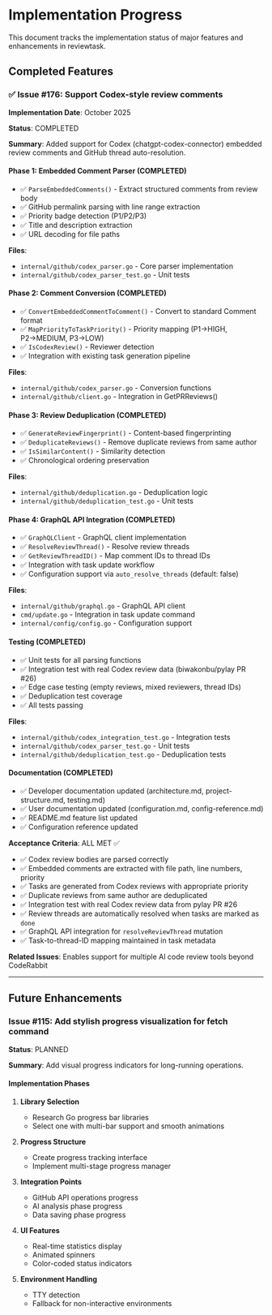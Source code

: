 # Implementation Progress

This document tracks the implementation status of major features and enhancements in reviewtask.

## Completed Features

### ✅ Issue #176: Support Codex-style review comments

**Implementation Date**: October 2025

**Status**: COMPLETED

**Summary**: Added support for Codex (chatgpt-codex-connector) embedded review comments and GitHub thread auto-resolution.

#### Phase 1: Embedded Comment Parser (COMPLETED)
- ✅ `ParseEmbeddedComments()` - Extract structured comments from review body
- ✅ GitHub permalink parsing with line range extraction
- ✅ Priority badge detection (P1/P2/P3)
- ✅ Title and description extraction
- ✅ URL decoding for file paths

**Files**:
- `internal/github/codex_parser.go` - Core parser implementation
- `internal/github/codex_parser_test.go` - Unit tests

#### Phase 2: Comment Conversion (COMPLETED)
- ✅ `ConvertEmbeddedCommentToComment()` - Convert to standard Comment format
- ✅ `MapPriorityToTaskPriority()` - Priority mapping (P1→HIGH, P2→MEDIUM, P3→LOW)
- ✅ `IsCodexReview()` - Reviewer detection
- ✅ Integration with existing task generation pipeline

**Files**:
- `internal/github/codex_parser.go` - Conversion functions
- `internal/github/client.go` - Integration in GetPRReviews()

#### Phase 3: Review Deduplication (COMPLETED)
- ✅ `GenerateReviewFingerprint()` - Content-based fingerprinting
- ✅ `DeduplicateReviews()` - Remove duplicate reviews from same author
- ✅ `IsSimilarContent()` - Similarity detection
- ✅ Chronological ordering preservation

**Files**:
- `internal/github/deduplication.go` - Deduplication logic
- `internal/github/deduplication_test.go` - Unit tests

#### Phase 4: GraphQL API Integration (COMPLETED)
- ✅ `GraphQLClient` - GraphQL client implementation
- ✅ `ResolveReviewThread()` - Resolve review threads
- ✅ `GetReviewThreadID()` - Map comment IDs to thread IDs
- ✅ Integration with task update workflow
- ✅ Configuration support via `auto_resolve_threads` (default: false)

**Files**:
- `internal/github/graphql.go` - GraphQL API client
- `cmd/update.go` - Integration in task update command
- `internal/config/config.go` - Configuration support

#### Testing (COMPLETED)
- ✅ Unit tests for all parsing functions
- ✅ Integration test with real Codex review data (biwakonbu/pylay PR #26)
- ✅ Edge case testing (empty reviews, mixed reviewers, thread IDs)
- ✅ Deduplication test coverage
- ✅ All tests passing

**Files**:
- `internal/github/codex_integration_test.go` - Integration tests
- `internal/github/codex_parser_test.go` - Unit tests
- `internal/github/deduplication_test.go` - Deduplication tests

#### Documentation (COMPLETED)
- ✅ Developer documentation updated (architecture.md, project-structure.md, testing.md)
- ✅ User documentation updated (configuration.md, config-reference.md)
- ✅ README.md feature list updated
- ✅ Configuration reference updated

**Acceptance Criteria**: ALL MET ✅
- ✅ Codex review bodies are parsed correctly
- ✅ Embedded comments are extracted with file path, line numbers, priority
- ✅ Tasks are generated from Codex reviews with appropriate priority
- ✅ Duplicate reviews from same author are deduplicated
- ✅ Integration test with real Codex review data from pylay PR #26
- ✅ Review threads are automatically resolved when tasks are marked as `done`
- ✅ GraphQL API integration for `resolveReviewThread` mutation
- ✅ Task-to-thread-ID mapping maintained in task metadata

**Related Issues**: Enables support for multiple AI code review tools beyond CodeRabbit

---

## Future Enhancements

### Issue #115: Add stylish progress visualization for fetch command

**Status**: PLANNED

**Summary**: Add visual progress indicators for long-running operations.

#### Implementation Phases

1. **Library Selection**
   - Research Go progress bar libraries
   - Select one with multi-bar support and smooth animations

2. **Progress Structure**
   - Create progress tracking interface
   - Implement multi-stage progress manager

3. **Integration Points**
   - GitHub API operations progress
   - AI analysis phase progress
   - Data saving phase progress

4. **UI Features**
   - Real-time statistics display
   - Animated spinners
   - Color-coded status indicators

5. **Environment Handling**
   - TTY detection
   - Fallback for non-interactive environments